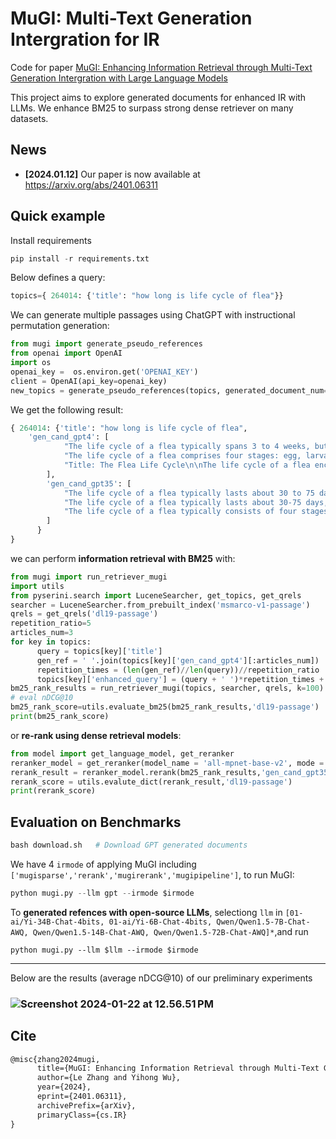 # MuGI: Multi-Text Generation Intergration for IR

Code for paper [MuGI: Enhancing Information Retrieval through Multi-Text Generation Intergration with Large Language Models](https://arxiv.org/abs/2401.06311)

This project aims to explore generated documents for enhanced IR with LLMs. We enhance BM25 to surpass strong dense retriever on many datasets.


## News

- **[2024.01.12]** Our paper is now available at https://arxiv.org/abs/2401.06311

## Quick example

Install requirements

```python
pip install -r requirements.txt
```

Below defines a query:

```python
topics={ 264014: {'title': "how long is life cycle of flea"}}
```

We can generate multiple passages using ChatGPT with instructional permutation generation:

```python
from mugi import generate_pseudo_references
from openai import OpenAI
import os
openai_key =  os.environ.get('OPENAI_KEY')
client = OpenAI(api_key=openai_key)
new_topics = generate_pseudo_references(topics, generated_document_num=3)
```

We get the following result:

```python
{ 264014: {'title': "how long is life cycle of flea",
    'gen_cand_gpt4': [
            "The life cycle of a flea typically spans 3 to 4 weeks, but it can extend to several months under less than ideal conditions. The cycle is composed of four stages: egg, larva, pupa, and adult. The initial stage begins when an adult female lays eggs after feeding on a host, often a mammal or bird. These eggs hatch into larvae within a few days, which then feed on organic debris found in their environment. After several molts, larvae develop into pupae, encapsulating themselves in cocoons for approximately one to two weeks. Finally, adult fleas emerge ready to find a host, feed, and begin the reproductive cycle anew. Environment and climate can influence the duration of this cycle, with warmth and humidity generally accelerating the process.",
            "The life cycle of a flea comprises four stages: egg, larva, pupa, and adult. This process can take anywhere from two weeks to several months, depending on environmental conditions. The cycle begins when an adult flea lays eggs on a host. These eggs can hatch into larvae within a couple of days under optimal conditions, which include warmth and high humidity. Larvae feed on organic debris and adult flea feces for several days before spinning cocoons to enter the pupal stage. Pupation may last from a few days to several weeks or months; during this time, the pupa awaits environmental cues signaling the presence of a potential host. Finally, adult fleas emerge from the cocoon, ready to feed and restart the cycle. While the ideal temperature for the flea's life cycle is between 70-85\u00b0F (21-29\u00b0C) with high humidity, cooler or drier conditions can extend the cycle significantly, with pupae lying dormant for up to a year in unfavorable conditions.",
            "Title: The Flea Life Cycle\n\nThe life cycle of a flea encompasses four stages: egg, larva, pupa, and adult. The duration of a flea's life cycle can vary from a couple weeks to several months, depending on environmental conditions. \n\n1. Egg: The cycle begins when an adult female flea lays eggs after feeding on a host. These eggs are commonly dispersed in the environment where the host lives and sleeps.\n   \n2. Larva: In 2-10 days, eggs hatch into larvae which avoid light and feed on organic debris found in their surroundings, including feces of adult fleas which contain undigested blood.\n\n3. Pupa: After several weeks, the larvae spin silk-like cocoons, entering the pupal stage. Pupae can remain dormant for months, waiting for a signal (e.g., warmth, CO2, or vibrations) to emerge as adults.\n\n4. Adult: Triggered by the right conditions, adults emerge from the pupae. Within hours, they will seek a host to feed on blood, mate, and begin laying eggs, starting the cycle over again.\n\nIn optimal conditions, the entire flea life cycle can be as short as 3 weeks, but if conditions are not conducive, it can extend to a year or more. Control measures must target all stages of the life cycle to effectively eliminate fleas."
        ],
        'gen_cand_gpt35': [
            "The life cycle of a flea typically lasts about 30 to 75 days, although it can vary depending on environmental conditions such as temperature and humidity. Fleas go through four main stages in their life cycle: egg, larva, pupa, and adult. The entire life cycle can be as short as two weeks or as long as eight months under favorable conditions.",
            "The life cycle of a flea typically lasts about 30-75 days, but can vary depending on environmental conditions such as temperature and humidity. Fleas go through four stages in their life cycle: egg, larva, pupa, and adult. From egg to adult, the entire life cycle can take as little as two weeks or as long as several months.",
            "The life cycle of a flea typically consists of four stages: egg, larva, pupa, and adult. The entire life cycle can range from as little as a few weeks to as long as several months, depending on environmental conditions such as temperature and humidity. Under ideal conditions, the life cycle can be completed in as little as 14 days, but it can be extended significantly in less favorable environments."
        ]
      }
}
```

we can perform **information retrieval with BM25** with:

```python
from mugi import run_retriever_mugi
import utils
from pyserini.search import LuceneSearcher, get_topics, get_qrels
searcher = LuceneSearcher.from_prebuilt_index('msmarco-v1-passage')
qrels = get_qrels('dl19-passage')
repetition_ratio=5
articles_num=3
for key in topics:
      query = topics[key]['title']
      gen_ref = ' '.join(topics[key]['gen_cand_gpt4'][:articles_num])
      repetition_times = (len(gen_ref)//len(query))//repetition_ratio
      topics[key]['enhanced_query'] = (query + ' ')*repetition_times + gen_ref
bm25_rank_results = run_retriever_mugi(topics, searcher, qrels, k=100)
# eval nDCG@10
bm25_rank_score=utils.evaluate_bm25(bm25_rank_results,'dl19-passage')
print(bm25_rank_score)
```

or **re-rank using dense retrieval models**:

```python
from model import get_language_model, get_reranker
reranker_model = get_reranker(model_name = 'all-mpnet-base-v2', mode = 'concat')
rerank_result = reranker_model.rerank(bm25_rank_results,'gen_cand_gpt35',100,use_enhanced_query=True)
rerank_score = utils.evalute_dict(rerank_result,'dl19-passage')
print(rerank_score)
```

## Evaluation on Benchmarks

```python
bash download.sh   # Download GPT generated documents  
```

We have 4 `irmode` of applying MuGI including `['mugisparse','rerank','mugirerank','mugipipeline']`, to run MuGI:

```python
python mugi.py --llm gpt --irmode $irmode 
```

To **generated refences with open-source LLMs**, selectiong  `llm` in `[01-ai/Yi-34B-Chat-4bits, 01-ai/Yi-6B-Chat-4bits, Qwen/Qwen1.5-7B-Chat-AWQ, Qwen/Qwen1.5-14B-Chat-AWQ, Qwen/Qwen1.5-72B-Chat-AWQ]*`,and run

```
python mugi.py --llm $llm --irmode $irmode 
```

------

Below are the results (average nDCG@10) of our preliminary experiments 

### ![Screenshot 2024-01-22 at 12.56.51 PM](https://github.com/lezhang7/Retrieval_MuGI/asset/performance.png)

## Cite

```latex
@misc{zhang2024mugi,
      title={MuGI: Enhancing Information Retrieval through Multi-Text Generation Intergration with Large Language Models}, 
      author={Le Zhang and Yihong Wu},
      year={2024},
      eprint={2401.06311},
      archivePrefix={arXiv},
      primaryClass={cs.IR}
}
```
